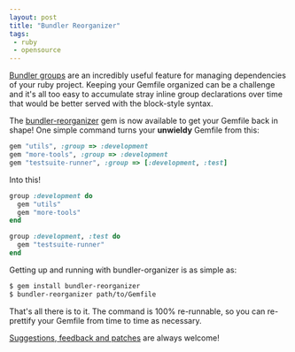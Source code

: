 ```yaml
---
layout: post
title: "Bundler Reorganizer"
tags:
 - ruby
 - opensource
---
```


[Bundler groups](http://bundler.io/v1.5/groups.html) are an incredibly useful feature for managing dependencies of your ruby project.
Keeping your Gemfile organized can be a challenge and it's all too easy to accumulate
stray inline group declarations over time that would be better served with the block-style syntax.

The [bundler-reorganizer](https://github.com/wireframe/bundler-reorganizer) gem is now available
to get your Gemfile back in shape!  One simple command turns your **unwieldy** Gemfile from this:

```ruby
gem "utils", :group => :development
gem "more-tools", :group => :development
gem "testsuite-runner", :group => [:development, :test]
```

Into this!

```ruby
group :development do
  gem "utils"
  gem "more-tools"
end

group :development, :test do
  gem "testsuite-runner"
end
```

Getting up and running with bundler-organizer is as simple as:

```bash
$ gem install bundler-reorganizer
$ bundler-reorganizer path/to/Gemfile
```

That's all there is to it.  The command is 100% re-runnable, so you can re-prettify your Gemfile
from time to time as necessary.

[Suggestions, feedback and patches](https://github.com/wireframe/bundler-reorganizer) are always welcome!
